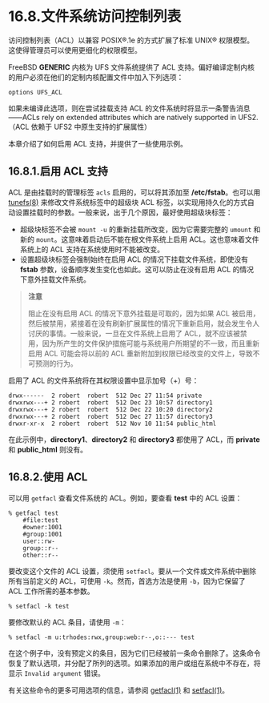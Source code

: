 # 16.8.文件系统访问控制列表

访问控制列表（ACL）以兼容 POSIX®.1e 的方式扩展了标准 UNIX® 权限模型。这使得管理员可以使用更细化的权限模型。

FreeBSD **GENERIC** 内核为 UFS 文件系统提供了 ACL 支持。偏好编译定制内核的用户必须在他们的定制内核配置文件中加入下列选项：

```shell-session
options UFS_ACL
```

如果未编译此选项，则在尝试挂载支持 ACL 的文件系统时将显示一条警告消息——ACLs rely on extended attributes which are natively supported in UFS2.（ACL 依赖于 UFS2 中原生支持的扩展属性）

本章介绍了如何启用 ACL 支持，并提供了一些使用示例。

## 16.8.1.启用 ACL 支持

ACL 是由挂载时的管理标签 `acls` 启用的，可以将其添加至 **/etc/fstab**。也可以用 [tunefs(8)](https://www.freebsd.org/cgi/man.cgi?query=tunefs&sektion=8&format=html) 来修改文件系统标签中的超级块 ACL 标签，以实现用持久化的方式自动设置挂载时的参数。一般来说，出于几个原因，最好使用超级块标签：

- 超级块标签不会被 `mount -u` 的重新挂载所改变，因为它需要完整的 `umount` 和新的 `mount`。这意味着启动后不能在根文件系统上启用 ACL。这也意味着文件系统上的 ACL 支持在系统使用时不能被改变。
- 设置超级块标签会强制始终在启用 ACL 的情况下挂载文件系统，即使没有 **fstab** 参数，设备顺序发生变化也如此。这可以防止在没有启用 ACL 的情况下意外挂载文件系统。

> **注意**
>
> 阻止在没有启用 ACL 的情况下意外挂载是可取的，因为如果 ACL 被启用，然后被禁用，紧接着在没有刷新扩展属性的情况下重新启用，就会发生令人讨厌的事情。一般来说，一旦在文件系统上启用了 ACL，就不应该被禁用，因为所产生的文件保护措施可能与系统用户所期望的不一致，而且重新启用 ACL 可能会将以前的 ACL 重新附加到权限已经改变的文件上，导致不可预测的行为。

启用了 ACL 的文件系统将在其权限设置中显示加号（+）号：

```shell-session
drwx------  2 robert  robert  512 Dec 27 11:54 private
drwxrwx---+ 2 robert  robert  512 Dec 23 10:57 directory1
drwxrwx---+ 2 robert  robert  512 Dec 22 10:20 directory2
drwxrwx---+ 2 robert  robert  512 Dec 27 11:57 directory3
drwxr-xr-x  2 robert  robert  512 Nov 10 11:54 public_html
```

在此示例中，**directory1**、**directory2** 和 **directory3** 都使用了 ACL，而 **private** 和 **public_html** 则没有。

## 16.8.2.使用 ACL

可以用 `getfacl` 查看文件系统的 ACL。例如，要查看 **test** 中的 ACL 设置：

```shell-session
% getfacl test
	#file:test
	#owner:1001
	#group:1001
	user::rw-
	group::r--
	other::r--
```

要改变这个文件的 ACL 设置，须使用 `setfacl`。要从一个文件或文件系统中删除所有当前定义的 ACL，可使用 `-k`。然而，首选方法是使用 `-b`，因为它保留了 ACL 工作所需的基本参数。

```shell-session
% setfacl -k test
```

要修改默认的 ACL 条目，请使用 `-m`：

```shell-session
% setfacl -m u:trhodes:rwx,group:web:r--,o::--- test
```

在这个例子中，没有预定义的条目，因为它们已经被前一条命令删除了。这条命令恢复了默认选项，并分配了所列的选项。如果添加的用户或组在系统中不存在，将显示 `Invalid argument` 错误。

有关这些命令的更多可用选项的信息，请参阅 [getfacl(1)](https://www.freebsd.org/cgi/man.cgi?query=getfacl&sektion=1&format=html) 和 [setfacl(1)](https://www.freebsd.org/cgi/man.cgi?query=setfacl&sektion=1&format=html)。
